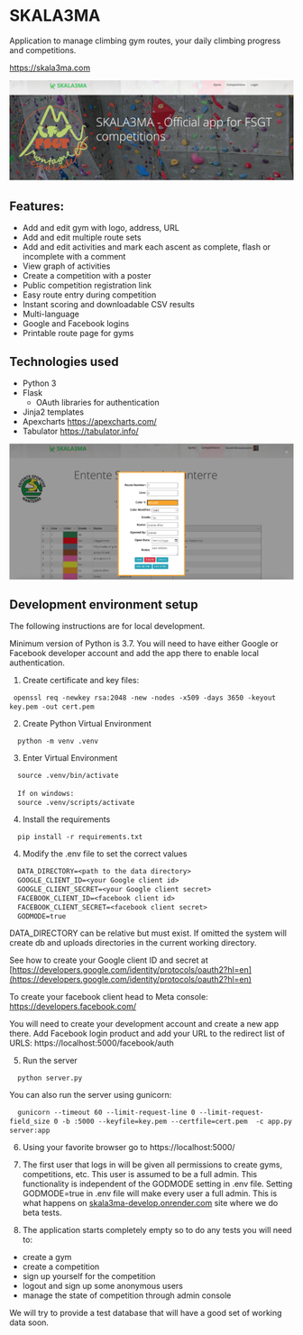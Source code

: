 # SKALA3MA

Application to manage climbing gym routes, your daily climbing progress and competitions. 

https://skala3ma.com

![logo](public/images/skala3ma-front.png)

## Features:
- Add and edit gym with logo, address, URL
- Add and edit multiple route sets
- Add and edit activities and mark each ascent as complete, flash or incomplete with a comment
- View graph of activities
- Create a competition with a poster
- Public competition registration link
- Easy route entry during competition
- Instant scoring and downloadable CSV results
- Multi-language
- Google and Facebook logins
- Printable route page for gyms



## Technologies used

- Python 3
- Flask
  - OAuth libraries for authentication
- Jinja2 templates
- Apexcharts https://apexcharts.com/
- Tabulator https://tabulator.info/




![logo](public/images/skala3ma-route-edit.png)

## Development environment setup

The following instructions are for local development. 

Minimum version of Python is 3.7. You will need to have either Google or Facebook developer account and add the app there to enable local authentication.

1. Create certificate and key files:
``` 
 openssl req -newkey rsa:2048 -new -nodes -x509 -days 3650 -keyout key.pem -out cert.pem
```

2. Create Python Virtual Environment
```
  python -m venv .venv
```

3. Enter Virtual Environment
```
  source .venv/bin/activate
  
  If on windows:
  source .venv/scripts/activate
```

4. Install the requirements
```
  pip install -r requirements.txt
```
4. Modify the .env file to set the correct values

```
  DATA_DIRECTORY=<path to the data directory>
  GOOGLE_CLIENT_ID=<your Google client id>
  GOOGLE_CLIENT_SECRET=<your Google client secret>
  FACEBOOK_CLIENT_ID=<facebook client id>
  FACEBOOK_CLIENT_SECRET=<facebook client secret>
  GODMODE=true
```
DATA_DIRECTORY can be relative but must exist. If omitted the system will create db and uploads directories in the current working directory.

See how to create your Google client ID and secret at [https://developers.google.com/identity/protocols/oauth2?hl=en](https://developers.google.com/identity/protocols/oauth2?hl=en)

To create your facebook client head to Meta console:
    https://developers.facebook.com/

You will need to create your development account and create a new app there. Add Facebook login product and add your URL to the redirect list of URLS: https://localhost:5000/facebook/auth

5. Run the server
```
  python server.py
```

You can also run the server using gunicorn:
```
  gunicorn --timeout 60 --limit-request-line 0 --limit-request-field_size 0 -b :5000 --keyfile=key.pem --certfile=cert.pem  -c app.py server:app
```

6. Using your favorite browser go to https://localhost:5000/

7. The first user that logs in will be given all permissions to create gyms, competitions, etc. This user is assumed to be a full admin. This functionality is independent of the GODMODE setting in .env file. Setting GODMODE=true in .env file will make every user a full admin. This is what happens on [skala3ma-develop.onrender.com](https://skala3ma-develop.onrender.com/) site where we do beta tests.

8. The application starts completely empty so to do any tests you will need to: 
  - create a gym 
  - create a competition 
  - sign up yourself for the competition
  - logout and sign up some anonymous users
  - manage the state of competition through admin console

  We will try to provide a test database that will have a good set of working data soon.




